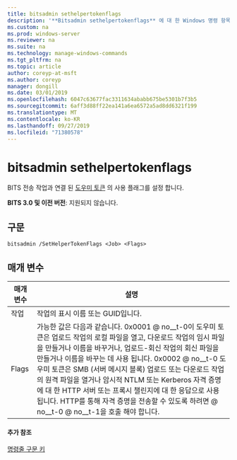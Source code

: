 ```yaml
---
title: bitsadmin sethelpertokenflags
description: '**Bitsadmin sethelpertokenflags** 에 대 한 Windows 명령 항목-BITS 전송 작업과 연결 된 도우미 토큰의 사용 플래그를 설정 합니다.'
ms.custom: na
ms.prod: windows-server
ms.reviewer: na
ms.suite: na
ms.technology: manage-windows-commands
ms.tgt_pltfrm: na
ms.topic: article
author: coreyp-at-msft
ms.author: coreyp
manager: dongill
ms.date: 03/01/2019
ms.openlocfilehash: 6047c63677fac3311634ababb675be5301b7f3b5
ms.sourcegitcommit: 6aff3d88ff22ea141a6ea6572a5ad8dd6321f199
ms.translationtype: MT
ms.contentlocale: ko-KR
ms.lasthandoff: 09/27/2019
ms.locfileid: "71380578"
---
```

# <a name="bitsadmin-sethelpertokenflags"></a>bitsadmin sethelpertokenflags

BITS 전송 작업과 연결 된 [도우미 토큰](/windows/desktop/bits/helper-tokens-for-bits-transfer-jobs) 의 사용 플래그를 설정 합니다.

**BITS 3.0 및 이전 버전**: 지원되지 않습니다.

## <a name="syntax"></a>구문

```
bitsadmin /SetHelperTokenFlags <Job> <Flags>
```

## <a name="parameters"></a>매개 변수

|매개 변수|설명|
|---------|-----------|
|작업|작업의 표시 이름 또는 GUID입니다.|
|Flags|가능한 값은 다음과 같습니다. 0x0001 @ no__t-0이 도우미 토큰은 업로드 작업의 로컬 파일을 열고, 다운로드 작업의 임시 파일을 만들거나 이름을 바꾸거나, 업로드-회신 작업의 회신 파일을 만들거나 이름을 바꾸는 데 사용 됩니다. 0x0002 @ no__t-0 도우미 토큰은 SMB (서버 메시지 블록) 업로드 또는 다운로드 작업의 원격 파일을 열거나 암시적 NTLM 또는 Kerberos 자격 증명에 대 한 HTTP 서버 또는 프록시 챌린지에 대 한 응답으로 사용 됩니다. HTTP를 통해 자격 증명을 전송할 수 있도록 하려면 @ no__t-0 @ no__t-1을 호출 해야 합니다.|

#### <a name="additional-references"></a>추가 참조

[명령줄 구문 키](command-line-syntax-key.md)
